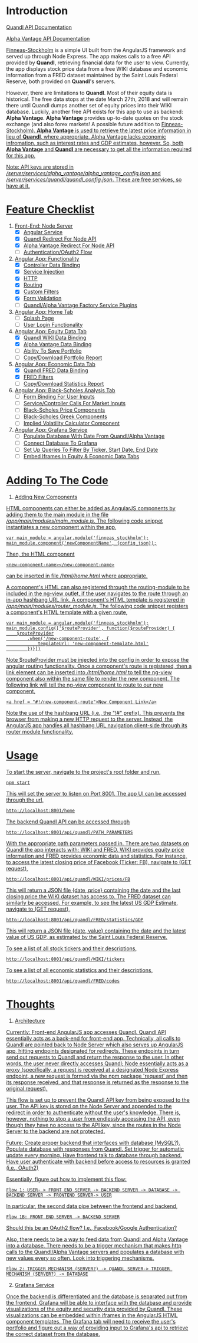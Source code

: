 <h1>Introduction</h1>

<a href = "https://docs.quandl.com/">Quandl API Documentation</a>

<a href = "https://www.alphavantage.co/documentation/">Alpha Vantage API Documentation</a>

<u>Finneas-Stockholm</u> is a simple UI built from the AngularJS framework and served up through Node Express. The app makes calls to a free API provided by <b>Quandl</b>, retrieving financial data for the user to view. Currently, the app displays stock price data from a free WIKI database and economic information from a FRED dataset maintained by the Saint Louis Federal Reserve, both provided on <b>Quandl</b>'s servers.

However, there are limitations to <b>Quandl</b>. Most of their equity data is historical. The free data stops at the date March 27th, 2018 and will remain there until Quandl dumps another set of equity prices into their WIKI database. Luckily, another free API exists for this app to use as backend: <b>Alpha Vantage</b>. <b>Alpha Vantage</b> provides up-to-date quotes on the stock exchange (and also forex markets! A possible future addition to <u>Finneas-Stockholm<u>). <b>Alpha Vantage</b> is used to retrieve the latest price information in lieu of <b>Quandl</b>, where appropriate. Alpha Vantage lacks economic infromation, such as interest rates and GDP estimates, however. So, both <b>Alpha Vantage</b> and <b>Quandl</b> are necessary to get all the information required for this app. 

Note: API keys are stored in <i>/server/services/alpha_vantage/alpha_vantage_config.json</i> and <i>/server/services/quandl/quandl_config.json</i>. These are free services, so have at it. 

<h1>Feature Checklist</h1>

1. Front-End: Node Server
	- [x] Angular Service
	- [x] Quandl Redirect For Node API
	- [x] Alpha Vantage Redirect For Node API 
	- [ ] Authentication/OAuth2 Flow
2. Angular App: Functionality
	- [x] Controller Data Binding
	- [x] Service Injection
	- [x] HTTP 
	- [x] Routing
	- [x] Custom Filters
	- [x] Form Validation
	- [ ] Quandl/Alpha Vantage Factory Service Plugins
2. Angular App: Home Tab
	- [ ] Splash Page 
	- [ ] User Login Functionality
3. Angular App: Equity Data Tab
	- [x] Quandl WIKI Data Binding
	- [x] Alpha Vantage Data Binding
	- [ ] Ability To Save Portfolio
	- [ ] Copy/Download Portfolio Report
4. Angular App: Economic Data Tab
	- [x] Quandl FRED Data Binding
	- [x] FRED Filters
	- [ ] Copy/Download Statistics Report
5. Angular App: Black-Scholes Analysis Tab
	- [ ] Form Binding For User Inputs
	- [ ] Service/Controller Calls For Market Inputs
	- [ ] Black-Scholes Price Components
	- [ ] Black-Scholes Greek Components
	- [ ] Implied Volatility Calculator Component
6. Angular App: Grafana Service
	- [ ] Populate Database With Date From Quandl/Alpha Vantage
	- [ ] Connect Database To Grafana
	- [ ] Set Up Queries To Filter By Ticker, Start Date, End Date
	- [ ] Embed Iframes In Equity & Economic Data Tabs

<h1>Adding To The Code</h1>

1. Adding New Components

HTML components can either be added as AngularJS components by adding them to the main module in the file <i>/app/main/modules/main_module.js</i>. The following code snippet instantiates a new component within the app, 

	var main_module = angular.module('finneas_stockholm');
	main_module.component('newComponentName', {config_json});

Then, the HTML component 

	<new-component-name></new-component-name>

can be inserted in file <i>/html/home.html</i> where appropriate.

A component's HTML can also registered through the routing-module to be included in the ng-view outlet, if the user navigates to the route through an in-app hashbang URL link. A component's HTML template is registered in <i>/app/main/modules/router_module.js</i>. The following code snippet registers a component's HTML template with a given route,

	var main_module = angular.module('finneas_stockholm');
	main_module.config(['$routeProvider', function($routeProvider) {
    	$routeProvider
        	.when('/new-component-route', {
            	templateUrl: 'new-component-template.html'
        	})}])

Note $routeProvider must be injected into the config in order to expose the angular routing functionality. Once a component's route is registered, then a link element can be inserted into <i>/html/home.html</i> to tell the ng-view component also within the same file to render the new component. The following link will tell the ng-view component to route to our new component,

	<a href = "#!/new-component-route">New Component Link</a>

Note the use of the hashbang URL (i.e., the "!#" prefix). This prevents the browser from making a new HTTP request to the server. Instead, the AngularJS app handles all hashbang URL navigation client-side through its router module functionality. 

<h1>Usage</h1>

To start the server, navigate to the project's root folder and run,

	npm start

This will set the server to listen on Port 8001. The app UI can be accessed through the url,

	http://localhost:8001/home

The backend Quandl API can be accessed through

	http://localhost:8001/api/quandl/PATH_PARAMETERS

With the appropriate path parameters passed in. There are two datasets on Quandl the app interacts with: WIKI and FRED. WIKI provides equity price information and FRED provides economic data and statistics. For instance, to access the latest closing price of Facebook (Ticker: FB), navigate to (GET request),

	http://localhost:8001/api/quandl/WIKI/prices/FB

This will return a JSON file {date, price} containing the date and the last closing price the WIKI dataset has access to. The FRED dataset can similarly be accessed. For example, to see the latest US GDP Estimate, navigate to (GET request),

	http://localhost:8001/api/quandl/FRED/statistics/GDP

This will return a JSON file {date, value} containing the date and the latest value of US GDP, as estimated by the Saint Louis Federal Reserve. 

To see a list of all stock tickers and their descriptions,

	http://localhost:8001/api/quandl/WIKI/tickers

To see a list of all economic statistics and their descriptions,

	http://localhost:8001/api/quandl/FRED/codes

<h1>Thoughts</h1>

1. Architecture

Currently: 
Front-end AngularJS app accesses Quandl. Quandl API essentially acts as a back-end for front-end app. Technically, all calls to Quandl are pointed back to Node Server which also serves up AngularJS app, hitting endpoints designated for redirects. These endpoints in turn send out requests to Quandl and return the response to the user. In other words, the user never directly accesses Quandl; Node essentially acts as a proxy (specifically, a request is received at a designated Node Express endpoint, a new request is formed via the npm package 'request' and then its response received, and that response is returned as the response to the original request).

This flow is set up to prevent the Quandl API key from being exposed to the user. The API key is stored on the Node Server and appended to the redirect in order to authenticate without the user's knowledge. There is, however, nothing to stop a user from endlessly accessing the API, even though they have no access to the API key, since the routes in the Node Server to the backend are not protected. 

Future:
Create proper backend that interfaces with database (MySQL?). Populate database with responses from Quandl. Set trigger for automatic update every morning. Have frontend talk to database through backend. Have user authenticate with backend before access to resources is granted (i.e., OAuth2)

Essentially, figure out how to implement this flow:

	Flow 1: USER- > FRONT END SERVER -> BACKEND SERVER -> DATABASE -> BACKEND SERVER -> FRONTEND SERVER-> USER
		
In particular, the second data pipe between the frontend and backend, 

	Flow 1B: FRONT END SERVER -> BACKEND SERVER
	
Should this be an OAuth2 flow? I.e., Facebook/Google Authentication?

Also, there needs to be a way to feed data from Quandl and Alpha Vantage into a database. There needs to be a trigger mechanism that makes http calls to the Quandl/Alpha Vantage servers and populates a database with new values every so often. Look into triggering mechanisms.

	Flow 2: TRIGGER MECHANISM (SERVER?) -> QUANDL SERVER-> TRIGGER MECHANISM (SERVER?) -> DATABASE

2. Grafana Service

Once the backend is differentiated and the database is separated out from the frontend, Grafana will be able to interface with the database and provide visualizations of the equity and security data provided by Quandl. These visualizations can be embedded within iframes in the AngularJS HTML component templates. The Grafana tab will need to receive the user's portfolio and figure out a way of providing input to Grafana's api to retrieve the correct dataset from the database.